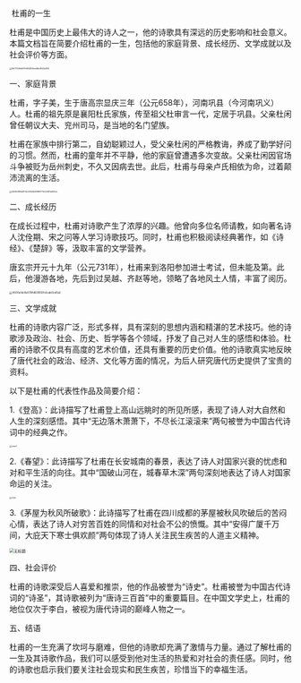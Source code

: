 ​                                                                                       杜甫的一生

杜甫是中国历史上最伟大的诗人之一，他的诗歌具有深远的历史影响和社会意义。本篇文档旨在简要介绍杜甫的一生，包括他的家庭背景、成长经历、文学成就以及社会评价等方面。

<img src="C:\Users\zhang\Pictures\联想安卓照片\f5677636d679495483fee46b0843a398.jpeg" alt="f5677636d679495483fee46b0843a398" style="zoom: 25%;" />



一、家庭背景

杜甫，字子美，生于唐高宗显庆三年（公元658年），河南巩县（今河南巩义）人。杜甫的祖先原是襄阳杜氏家族，传至祖父杜审言一代，定居于巩县。父亲杜闲曾任朝议大夫、兖州司马，是当地的名门望族。

杜甫在家族中排行第二，自幼聪颖过人，受父亲杜闲的严格教诲，养成了勤学好问的习惯。然而，杜甫的童年并不平静，他的家庭曾遭遇多次变故。父亲杜闲因官场斗争被贬为岳州刺史，不久又因病去世。此后，杜甫与母亲卢氏相依为命，过着颠沛流离的生活。

<img src="C:\Users\zhang\Pictures\联想安卓照片\e824b899a9014c08d2fd4886077b02087af4f4cb.jpg" alt="e824b899a9014c08d2fd4886077b02087af4f4cb" style="zoom: 25%;" />

二、成长经历

在成长过程中，杜甫对诗歌产生了浓厚的兴趣。他曾向多位名师请教，如向著名诗人沈佺期、宋之问等人学习诗歌技巧。同时，杜甫也积极阅读经典著作，如《诗经》、《楚辞》等，汲取丰富的文学营养。

唐玄宗开元十九年（公元731年），杜甫来到洛阳参加进士考试，但未能及第。此后，他漫游各地，先后到过吴越、齐赵等地，领略了各地风土人情，丰富了阅历。

<img src="C:\Users\zhang\Pictures\联想安卓照片\4500e1dc8e576fd639097c6cab0cd0a2.jpeg" alt="4500e1dc8e576fd639097c6cab0cd0a2" style="zoom: 33%;" /> 

三、文学成就

杜甫的诗歌内容广泛，形式多样，具有深刻的思想内涵和精湛的艺术技巧。他的诗歌涉及政治、社会、历史、哲学等各个领域，抒发了自己对人生的感悟和体验。杜甫的诗歌不仅具有高度的艺术价值，还具有重要的历史价值。他的诗歌真实地反映了唐代社会的政治、经济、文化等方面的情况，为后人研究唐代历史提供了宝贵的资料。

以下是杜甫的代表性作品及简要介绍：

1.《登高》：此诗描写了杜甫登上高山远眺时的所见所感，表现了诗人对大自然和人生的深刻感悟。其中“无边落木萧萧下，不尽长江滚滚来”两句被誉为中国古代诗词中的经典之作。

<img src="C:\Users\zhang\Pictures\联想安卓照片\view1.jpg" alt="view1" style="zoom:25%;" />

2.《春望》：此诗描写了杜甫在长安城南的春景，表达了诗人对国家兴衰的忧虑和对和平生活的向往。其中“国破山河在，城春草木深”两句深刻地表达了诗人对国家命运的关注。

<img src="C:\Users\zhang\Pictures\联想安卓照片\view.jpg" alt="view" style="zoom: 25%;" />

3.《茅屋为秋风所破歌》：此诗描写了杜甫在四川成都的茅屋被秋风吹破后的苦闷心情，表达了诗人对穷苦百姓的同情和对社会不公的愤慨。其中“安得广厦千万间，大庇天下寒士俱欢颜”两句体现了诗人关注民生疾苦的人道主义精神。

<img src="C:\Users\zhang\Pictures\联想安卓照片\无标题.jpg" alt="无标题" style="zoom: 50%;" />

四、社会评价

杜甫的诗歌深受后人喜爱和推崇，他的作品被誉为“诗史”。杜甫被誉为中国古代诗词的“诗圣”，其诗歌被列为“唐诗三百首”中的重要篇目。在中国文学史上，杜甫的地位仅次于李白，被视为唐代诗词的巅峰人物之一。

五、结语

杜甫的一生充满了坎坷与磨难，但他的诗歌却充满了激情与力量。通过了解杜甫的一生及其诗歌作品，我们可以感受到他对生活的热爱和对社会的责任感。同时，他的诗歌也启示我们要关注社会现实和民生疾苦，珍惜当下的幸福生活。

